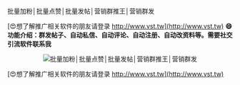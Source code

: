批量加粉│批量点赞│批量发帖│营销群推王│营销群发

[😍想了解推广相关软件的朋友请登录 http://www.vst.tw](http://www.vst.tw)
**😄功能介绍：群发帖子、自动私信、自动评论、自动注册、自动改资料等。需要社交引流软件联系我**

 <center><img src="https://vst.tw/MP4/tuiguang/png/6.png" alt="批量加粉│批量点赞│批量发帖│营销群推王│营销群发"></center>

[😍想了解推广相关软件的朋友请登录 http://www.vst.tw](http://www.vst.tw)



